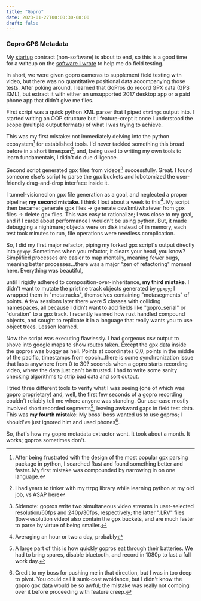 ```yaml
---
title: "Gopro"
date: 2023-01-27T00:00:30-08:00
draft: false
---
```


### Gopro GPS Metadata

My [startup](https://okmilo.com) contract (non-software) is about to end, so this is a good time for a writeup on the [software I wrote](https://github.com/graevy/gopro-metadata) to help me do field testing.

In short, we were given gopro cameras to supplement field testing with video, but there was no quantitative positional data accompanying those tests. After poking around, I learned that GoPros do record GPX data (GPS XML), but extract it with either an unsupported 2017 desktop app or a paid phone app that didn't give me files.

First script was a quick python XML parser that I piped ```strings``` output into. I started writing an OOP structure but I feature-crept it once I understood the scope (multiple output formats) of what I was trying to achieve.

This was my first mistake: not immediately delving into the python ecosystem[^1] for established tools. I'd never tackled something this broad before in a short timespan[^2], and, being used to writing my own tools to learn fundamentals, I didn't do due diligence.

Second script generated gpx files from videos[^3] successfully. Great. I found someone else's script to parse the gpx buckets and lobotomized the user-friendly drag-and-drop interface inside it.

I tunnel-visioned on gpx file generation as a goal, and neglected a proper pipeline; **my second mistake**. I think I lost about a week to this[^4]. My script then became: generate gpx files -> generate csv/kml/whatever from gpx files -> delete gpx files. This was easy to rationalize; I was close to my goal, and if I cared about performance I wouldn't be using python. But, it made debugging a nightmare; objects were on disk instead of in memory, each test took minutes to run, file operations were needless complication.

So, I did my first major refactor, piping my forked gpx script's output directly into ```gpxpy```. Sometimes when you refactor, it clears your head, you know? Simplified processes are easier to map mentally, meaning fewer bugs, meaning better processes...there was a major "zen of refactoring" moment here. Everything was beautiful,

until I rigidly adhered to composition-over-inheritance, **my third mistake**. I didn't want to mutate the pristine track objects generated by ```gpxpy```; I wrapped them in "metatracks", themselves containing "metasegments" of points. A few sessions later there were 5 classes with colliding namespaces, all because I didn't want to add fields like "gopro_serial" or "duration" to a gpx track. I recently learned how rust handled compound objects, and sought to replicate it in a language that really wants you to use object trees. Lesson learned.

Now the script was executing flawlessly. I had gorgeous csv output to shove into google maps to show routes taken. Except the gpx data inside the gopros was buggy as hell. Points at coordinates 0,0, points in the middle of the pacific, timestamps from epoch...there is some synchronization issue that lasts anywhere from 0 to 30? seconds when a gopro starts recording video, where the data just can't be trusted. I had to write some sanity checking algorithms to strip bad data and sort output.

I tried three different tools to verify what I was seeing (one of which was gopro proprietary) and, well, the first few seconds of a gopro recording couldn't reliably tell me where anyone was standing. Our use-case mostly involved short recorded segments[^5], leaving awkward gaps in field test data. This was **my fourth mistake**: My boss' boss wanted us to use gopros; I should've just ignored him and used phones[^6].

So, that's how my gopro metadata extractor went. It took about a month. It works; gopros sometimes don't.


[^1]: After being frustrated with the design of the most popular gpx parsing package in python, I searched Rust and found something better and faster. My first mistake was compounded by narrowing in on one language.

[^2]: I had years to tinker with my ttrpg library while learning python at my old job, vs ASAP here

[^3]: Sidenote: gopros write two simultaneous video streams in user-selected resolution/60fps and 240p/30fps, respectively; the latter ".LRV" files (low-resolution video) also contain the gpx buckets, and are much faster to parse by virtue of being smaller.

[^4]: Averaging an hour or two a day, probably

[^5]: A large part of this is how quickly gopros eat through their batteries. We had to bring spares, disable bluetooth, and record in 1080p to last a full work day.

[^6]: Credit to my boss for pushing me in that direction, but I was in too deep to pivot. You could call it sunk-cost avoidance, but I didn't know the gopro gpx data would be so awful; the mistake was really not combing over it before proceeding with feature creep.